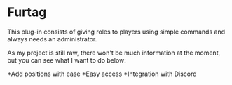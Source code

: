 # Furtag

This plug-in consists of giving roles to players using simple commands and always needs an administrator.

As my project is still raw, there won't be much information at the moment, but you can see what I want to do below:

*Add positions with ease
*Easy access
*Integration with Discord
